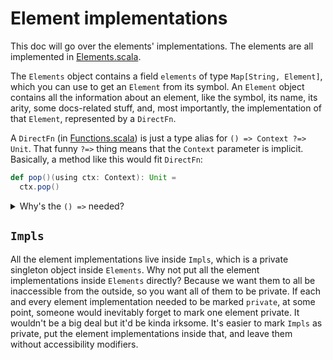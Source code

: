 # Element implementations

This doc will go over the elements' implementations. The elements are all 
implemented in [Elements.scala](/shared/src/main/scala/Elements.scala).

The `Elements` object contains a field `elements` of type `Map[String, Element]`, which
you can use to get an `Element` from its symbol. An `Element` object contains all the
information about an element, like the symbol, its name, its arity, some docs-related stuff,
and, most importantly, the implementation of that `Element`, represented by a `DirectFn`.

A `DirectFn` (in [Functions.scala](/shared/src/main/scala/Functions.scala)) is just a type
alias for `() => Context ?=> Unit`. That funny `?=>` thing means that the `Context` parameter
is implicit. Basically, a method like this would fit `DirectFn`:

```scala
def pop()(using ctx: Context): Unit =
  ctx.pop()
```

<!-- todo turn into a normal Markdown (sub)-section? HTML is annoying -->
<details>
  <summary>Why's the <code>() =></code> needed?</summary>
  Why not just use <code>Context ?=> Unit</code>? For one, there's a
  (temporary) implementation restriction disallowing that :(. Hopefully, Scala
  will eventually allow having a function with implicit parameters without normal parameters
  before it. Second, even if it were allowed to have <code>Context ?=> Unit</code>, the
  <code>() =></code> makes it easier to pass `DirectFn`s around.

  Suppose <code>DirectFn</code> really was <code>Context ?=> Unit</code>. Then if you have a
  variable <code>val x: DirectFn = ...</code> and you call some function like <code>f(x)</code>,
  it's now ambiguous whether you want to pass the <code>DirectFn</code>
  <code>x</code> or if you want to evaluate <code>x</code> using any implicit context in scope,
  and pass the result of that to <code>f</code>. Of course, here, we know that it would be useless
  to pass a <code>Unit</code> to a function, but the compiler isn't going to know that.

  But since we're using <code>() => Context ?=> Unit</code>, we would have to use <code>f(x())</code>
  for the compiler to think we want to evaluate <code>x</code>
</details>

## `Impls`

All the element implementations live inside `Impls`, which is a private singleton object inside `Elements`.
Why not put all the element implementations inside `Elements` directly? Because we want them to all be
inaccessible from the outside, so you want all of them to be private. If each and every element
implementation needed to be marked `private`, at some point, someone would inevitably forget to mark one
element private. It wouldn't be a big deal but it'd be kinda irksome. It's easier to mark `Impls` as private,
put the element implementations inside that, and leave them without accessibility modifiers.
